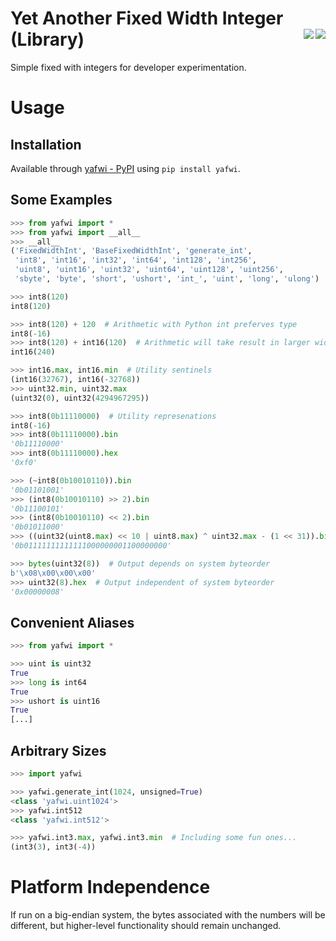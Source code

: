 # Yet Another Fixed Width Integer (Library) [<img src="https://img.shields.io/travis/buhanec/yafwi/master.svg?label=Travis+CI&style=flat-square" align="right">](https://travis-ci.org/buhanec/yafwi) [<img src="https://img.shields.io/azure-devops/build/buhanec/yafwi/3?label=Azure%20DevOps%20build&style=flat-square" align="right">](https://dev.azure.com/buhanec/yafwi/_build)

Simple fixed with integers for developer experimentation.

# Usage

## Installation

Available through [yafwi - PyPI](https://pypi.org/project/spookyhash/) using `pip install yafwi`.

## Some Examples

```python
>>> from yafwi import *
>>> from yafwi import __all__
>>> __all__
('FixedWidthInt', 'BaseFixedWidthInt', 'generate_int', 
 'int8', 'int16', 'int32', 'int64', 'int128', 'int256', 
 'uint8', 'uint16', 'uint32', 'uint64', 'uint128', 'uint256', 
 'sbyte', 'byte', 'short', 'ushort', 'int_', 'uint', 'long', 'ulong')

>>> int8(120)
int8(120)

>>> int8(120) + 120  # Arithmetic with Python int preferves type
int8(-16)
>>> int8(120) + int16(120)  # Arithmetic will take result in larger width
int16(240)

>>> int16.max, int16.min  # Utility sentinels
(int16(32767), int16(-32768))
>>> uint32.min, uint32.max
(uint32(0), uint32(4294967295))

>>> int8(0b11110000)  # Utility represenations
int8(-16)
>>> int8(0b11110000).bin
'0b11110000'
>>> int8(0b11110000).hex
'0xf0'

>>> (~int8(0b10010110)).bin
'0b01101001'
>>> (int8(0b10010110) >> 2).bin
'0b11100101'
>>> (int8(0b10010110) << 2).bin
'0b01011000'
>>> ((uint32(uint8.max) << 10 | uint8.max) ^ uint32.max - (1 << 31)).bin
'0b01111111111111000000001100000000'

>>> bytes(uint32(8))  # Output depends on system byteorder
b'\x08\x00\x00\x00'  
>>> uint32(8).hex  # Output independent of system byteorder
'0x00000008'
```

## Convenient Aliases

```python
>>> from yafwi import *

>>> uint is uint32
True
>>> long is int64
True
>>> ushort is uint16
True
[...]
```

## Arbitrary Sizes

```python
>>> import yafwi

>>> yafwi.generate_int(1024, unsigned=True)
<class 'yafwi.uint1024'>
>>> yafwi.int512
<class 'yafwi.int512'>

>>> yafwi.int3.max, yafwi.int3.min  # Including some fun ones... 
(int3(3), int3(-4))
```

# Platform Independence

If run on a big-endian system, the bytes associated with the numbers will be different, but higher-level functionality should remain unchanged.
